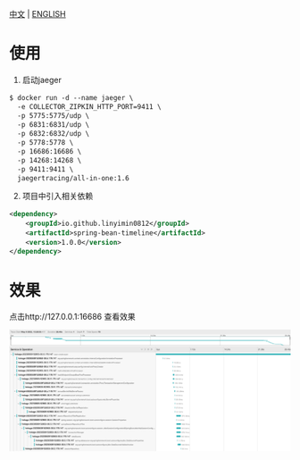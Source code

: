 [中文](README.md) |
[ENGLISH](README_EN.md)

# 使用

1. 启动jaeger

```shell
$ docker run -d --name jaeger \
  -e COLLECTOR_ZIPKIN_HTTP_PORT=9411 \
  -p 5775:5775/udp \
  -p 6831:6831/udp \
  -p 6832:6832/udp \
  -p 5778:5778 \
  -p 16686:16686 \
  -p 14268:14268 \
  -p 9411:9411 \
  jaegertracing/all-in-one:1.6
```

2. 项目中引入相关依赖

```xml
<dependency>
    <groupId>io.github.linyimin0812</groupId>
    <artifactId>spring-bean-timeline</artifactId>
    <version>1.0.0</version>
</dependency>
```

# 效果

点击http://127.0.0.1:16686 查看效果

![](./docs/spring-bean-timeline.jpg)

